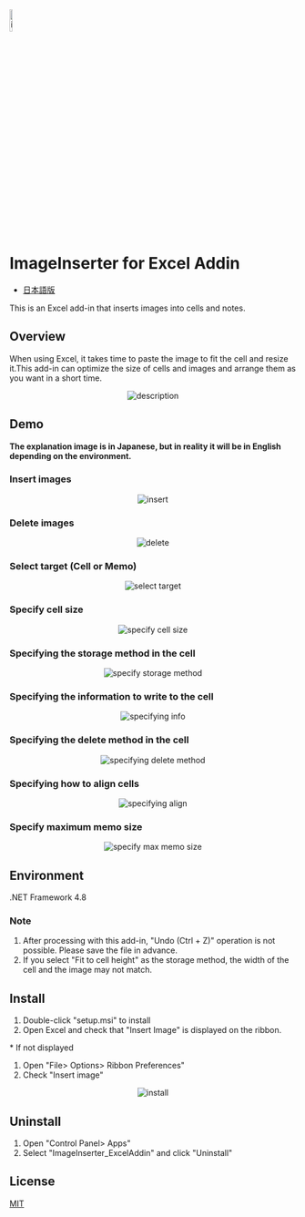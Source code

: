 <div align="left">
<img src="./images/icon.png" alt="icon" title="icon" width="10%">
<h1>ImageInserter for Excel Addin</h1>
</div>

- [日本語版](https://qiita.com/saka-guti/items/5fc67c76e42fe95d9f2d)

This is an Excel add-in that inserts images into cells and notes.

## Overview
When using Excel, it takes time to paste the image to fit the cell and resize it.This add-in can optimize the size of cells and images and arrange them as you want in a short time.

<div align="center">
<img src="./images/demo_description.png" alt="description" title="demo_description_JP">
</div>

## Demo

**The explanation image is in Japanese, but in reality it will be in English depending on the environment.**

### Insert images
<div align="center">
<img src="./images/ja/demo_insert.gif" alt="insert" title="insert">
</div>

### Delete images
<div align="center">
<img src="./images/ja/demo_delete.gif" alt="delete" title="delete">
</div>

### Select target (Cell or Memo)
<div align="center">
<img src="./images/ja/demo_general.gif" alt="select target" title="select target">
</div>

### Specify cell size
<div align="center">
<img src="./images/ja/demo_set_cell_size.gif" alt="specify cell size" title="specify cell size">
</div>

### Specifying the storage method in the cell
<div align="center">
<img src="./images/ja/demo_store_in_cell.gif" alt="specify storage method" title="specify storage method">
</div>

### Specifying the information to write to the cell
<div align="center">
<img src="./images/ja/demo_write_to_cell.gif" alt="specifying info" title="specifying info">
</div>

### Specifying the delete method in the cell
<div align="center">
<img src="./images/ja/demo_delete_cell.gif" alt="specifying delete method" title="specifying delete method">
</div>

### Specifying how to align cells
<div align="center">
<img src="./images/ja/demo_arrange_cells.gif" alt="specifying align" title="specifying align">
</div>

### Specify maximum memo size
<div align="center">
<img src="./images/ja/demo_set_memo_size.gif" alt="specify max memo size" title="specify max memo size">
</div>

## Environment

.NET Framework 4.8

### Note

1. After processing with this add-in, "Undo (Ctrl + Z)" operation is not possible. Please save the file in advance.
1. If you select "Fit to cell height" as the storage method, the width of the cell and the image may not match.

## Install

1. Double-click "setup.msi" to install
1. Open Excel and check that "Insert Image" is displayed on the ribbon.

\* If not displayed
1. Open "File> Options> Ribbon Preferences"
1. Check "Insert image"

<div align="center">
<img src="./images/ja/demo_install.gif" alt="install" title="install">
</div>

## Uninstall

1. Open "Control Panel> Apps"
1. Select "ImageInserter_ExcelAddin" and click "Uninstall"

## License

[MIT](./LICENSE)

